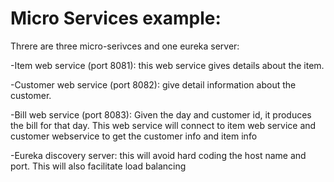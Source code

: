 # Micro Services example:

Threre are three micro-serivces and one eureka server:

 -Item web service (port 8081): this web service gives details about the item.
 
 -Customer web service (port 8082): give detail information about the customer.
 
 -Bill web service (port 8083): Given the day and customer id, it produces the bill for that day. This web service will connect to item web service and customer
 webservice to get the customer info and item info
 
 -Eureka discovery server: this will avoid hard coding the host name and port. This will also facilitate load balancing 


